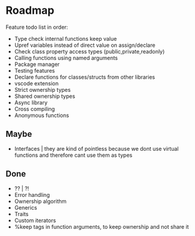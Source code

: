 
# Roadmap

Feature todo list in order:

- Type check internal functions keep value
- Upref variables instead of direct value on assign/declare
- Check class property access types (public,private,readonly)
- Calling functions using named arguments
- Package manager
- Testing features
- Declare functions for classes/structs from other libraries
- vscode extension
- Strict ownership types
- Shared ownership types
- Async library
- Cross compiling
- Anonymous functions

## Maybe

- Interfaces | they are kind of pointless because we dont use virtual functions and therefore cant use them as types

## Done

- ?? | ?!
- Error handling
- Ownership algorithm
- Generics
- Traits
- Custom iterators
- %keep tags in function arguments, to keep ownership and not share it
